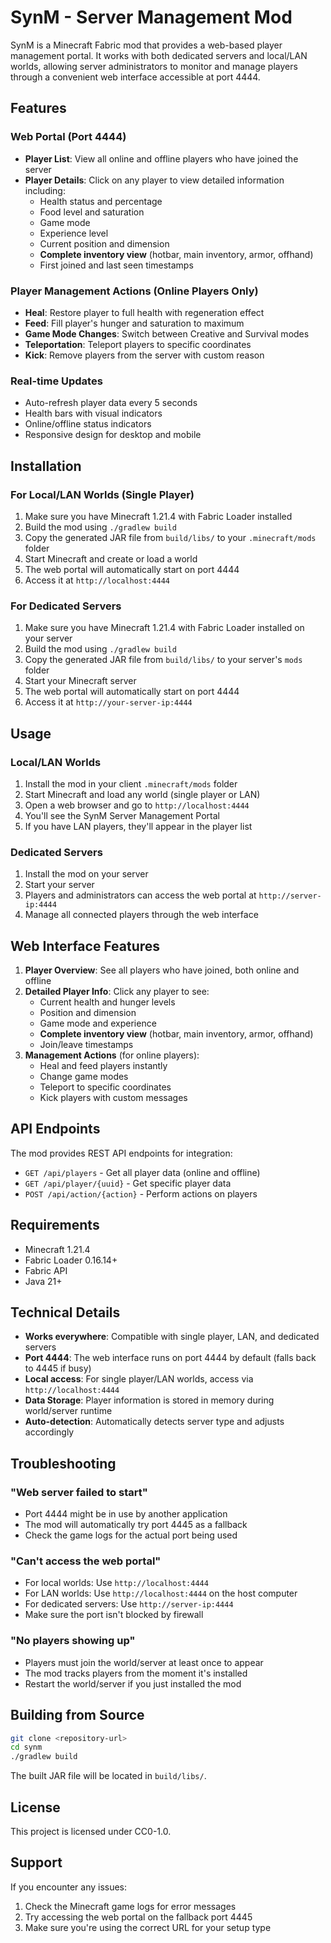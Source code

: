 # SynM - Server Management Mod

SynM is a Minecraft Fabric mod that provides a web-based player management portal. It works with both dedicated servers and local/LAN worlds, allowing server administrators to monitor and manage players through a convenient web interface accessible at port 4444.

## Features

### Web Portal (Port 4444)
- **Player List**: View all online and offline players who have joined the server
- **Player Details**: Click on any player to view detailed information including:
  - Health status and percentage
  - Food level and saturation
  - Game mode
  - Experience level
  - Current position and dimension
  - **Complete inventory view** (hotbar, main inventory, armor, offhand)
  - First joined and last seen timestamps

### Player Management Actions (Online Players Only)
- **Heal**: Restore player to full health with regeneration effect
- **Feed**: Fill player's hunger and saturation to maximum
- **Game Mode Changes**: Switch between Creative and Survival modes
- **Teleportation**: Teleport players to specific coordinates
- **Kick**: Remove players from the server with custom reason

### Real-time Updates
- Auto-refresh player data every 5 seconds
- Health bars with visual indicators
- Online/offline status indicators
- Responsive design for desktop and mobile

## Installation

### For Local/LAN Worlds (Single Player)
1. Make sure you have Minecraft 1.21.4 with Fabric Loader installed
2. Build the mod using `./gradlew build`
3. Copy the generated JAR file from `build/libs/` to your `.minecraft/mods` folder
4. Start Minecraft and create or load a world
5. The web portal will automatically start on port 4444
6. Access it at `http://localhost:4444`

### For Dedicated Servers
1. Make sure you have Minecraft 1.21.4 with Fabric Loader installed on your server
2. Build the mod using `./gradlew build`
3. Copy the generated JAR file from `build/libs/` to your server's `mods` folder
4. Start your Minecraft server
5. The web portal will automatically start on port 4444
6. Access it at `http://your-server-ip:4444`

## Usage

### Local/LAN Worlds
1. Install the mod in your client `.minecraft/mods` folder
2. Start Minecraft and load any world (single player or LAN)
3. Open a web browser and go to `http://localhost:4444`
4. You'll see the SynM Server Management Portal
5. If you have LAN players, they'll appear in the player list

### Dedicated Servers
1. Install the mod on your server
2. Start your server
3. Players and administrators can access the web portal at `http://server-ip:4444`
4. Manage all connected players through the web interface

## Web Interface Features

1. **Player Overview**: See all players who have joined, both online and offline
2. **Detailed Player Info**: Click any player to see:
   - Current health and hunger levels
   - Position and dimension
   - Game mode and experience
   - **Complete inventory view** (hotbar, main inventory, armor, offhand)
   - Join/leave timestamps
3. **Management Actions** (for online players):
   - Heal and feed players instantly
   - Change game modes
   - Teleport to specific coordinates
   - Kick players with custom messages

## API Endpoints

The mod provides REST API endpoints for integration:

- `GET /api/players` - Get all player data (online and offline)
- `GET /api/player/{uuid}` - Get specific player data
- `POST /api/action/{action}` - Perform actions on players

## Requirements

- Minecraft 1.21.4
- Fabric Loader 0.16.14+
- Fabric API
- Java 21+

## Technical Details

- **Works everywhere**: Compatible with single player, LAN, and dedicated servers
- **Port 4444**: The web interface runs on port 4444 by default (falls back to 4445 if busy)
- **Local access**: For single player/LAN worlds, access via `http://localhost:4444`
- **Data Storage**: Player information is stored in memory during world/server runtime
- **Auto-detection**: Automatically detects server type and adjusts accordingly

## Troubleshooting

### "Web server failed to start"
- Port 4444 might be in use by another application
- The mod will automatically try port 4445 as a fallback
- Check the game logs for the actual port being used

### "Can't access the web portal"
- For local worlds: Use `http://localhost:4444`
- For LAN worlds: Use `http://localhost:4444` on the host computer
- For dedicated servers: Use `http://server-ip:4444`
- Make sure the port isn't blocked by firewall

### "No players showing up"
- Players must join the world/server at least once to appear
- The mod tracks players from the moment it's installed
- Restart the world/server if you just installed the mod

## Building from Source

```bash
git clone <repository-url>
cd synm
./gradlew build
```

The built JAR file will be located in `build/libs/`.

## License

This project is licensed under CC0-1.0.

## Support

If you encounter any issues:
1. Check the Minecraft game logs for error messages
2. Try accessing the web portal on the fallback port 4445
3. Make sure you're using the correct URL for your setup type
